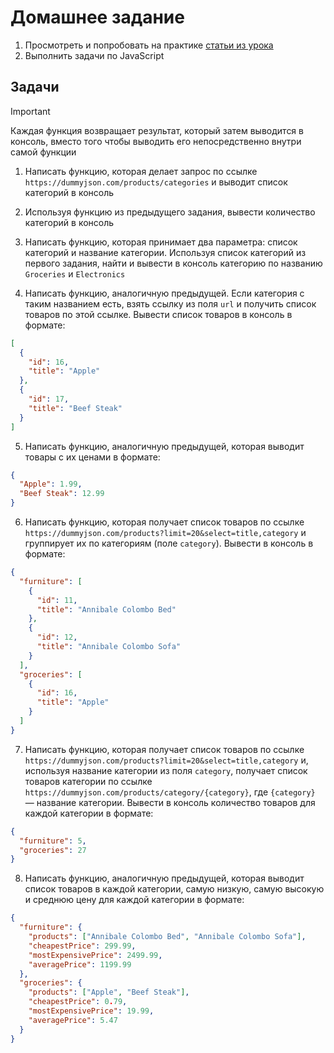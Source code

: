 # Домашнее задание

1. Просмотреть и попробовать на практике [статьи из урока](agenda.md)
2. Выполнить задачи по JavaScript

## Задачи

> [!IMPORTANT]
> Каждая функция возвращает результат, который затем выводится в консоль, вместо того чтобы выводить его непосредственно внутри самой функции

1. Написать функцию, которая делает запрос по ссылке `https://dummyjson.com/products/categories` и выводит список категорий в консоль

2. Используя функцию из предыдущего задания, вывести количество категорий в консоль

3. Написать функцию, которая принимает два параметра: список категорий и название категории. Используя список категорий из первого задания, найти и вывести в консоль категорию по названию `Groceries` и `Electronics`

4. Написать функцию, аналогичную предыдущей. Если категория с таким названием есть, взять ссылку из поля `url` и получить список товаров по этой ссылке. Вывести список товаров в консоль в формате:

```json
[
  {
    "id": 16,
    "title": "Apple"
  },
  {
    "id": 17,
    "title": "Beef Steak"
  }
]
```

5. Написать функцию, аналогичную предыдущей, которая выводит товары с их ценами в формате:

```json
{
  "Apple": 1.99,
  "Beef Steak": 12.99
}
```

6. Написать функцию, которая получает список товаров по ссылке `https://dummyjson.com/products?limit=20&select=title,category` и группирует их по категориям (поле `category`). Вывести в консоль в формате:

```json
{
  "furniture": [
    {
      "id": 11,
      "title": "Annibale Colombo Bed"
    },
    {
      "id": 12,
      "title": "Annibale Colombo Sofa"
    }
  ],
  "groceries": [
    {
      "id": 16,
      "title": "Apple"
    }
  ]
}
```

7. Написать функцию, которая получает список товаров по ссылке `https://dummyjson.com/products?limit=20&select=title,category` и, используя название категории из поля `category`, получает список товаров категории по ссылке `https://dummyjson.com/products/category/{category}`, где `{category}` — название категории. Вывести в консоль количество товаров для каждой категории в формате:

```json
{
  "furniture": 5,
  "groceries": 27
}
```

8. Написать функцию, аналогичную предыдущей, которая выводит список товаров в каждой категории, самую низкую, самую высокую и среднюю цену для каждой категории в формате:

```json
{
  "furniture": {
    "products": ["Annibale Colombo Bed", "Annibale Colombo Sofa"],
    "cheapestPrice": 299.99,
    "mostExpensivePrice": 2499.99,
    "averagePrice": 1199.99
  },
  "groceries": {
    "products": ["Apple", "Beef Steak"],
    "cheapestPrice": 0.79,
    "mostExpensivePrice": 19.99,
    "averagePrice": 5.47
  }
}
```